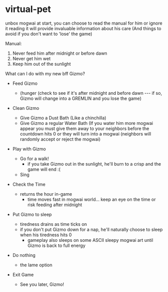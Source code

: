 # virtual-pet

unbox mogwai at start, you can choose to read the manual for him or ignore it
reading it will provide invaluable information about his care (And things to avoid if you don't want to 'lose' the game)

Manual:
1. Never feed him after midnight or before dawn
2. Never get him wet
3. Keep him out of the sunlight


What can I do with my new bff Gizmo?
- Feed Gizmo
    - (hunger (check to see if it's after midnight and before dawn --- if so, Gizmo will change into a GREMLIN and you lose the game)
- Clean Gizmo
    - Give Gizmo a Dust Bath (Like a chinchilla)
    - Give Gizmo a regular Water Bath
      (If you water him more mogwai appear
       you must give them away to your neighbors before the countdown hits 0 or they will turn into a mogwai
       (neighbors will randomly accept or reject the mogwai)

- Play with Gizmo
    - Go for a walk!
      - if you take Gizmo out in the sunlight, he'll burn to a crisp and the game will end :( 
    - Sing
- Check the Time
    - returns the hour in-game
      - time moves fast in mogwai world... keep an eye on the time or risk feeding after midnight
- Put Gizmo to sleep
    - tiredness drains as time ticks on
    - if you don't put Gizmo down for a nap, he'll naturally choose to sleep when his tiredness hits 0
      - gameplay also sleeps on some ASCII sleepy mogwai art until Gizmo is back to full energy
- Do nothing
    - the lame option
- Exit Game
    - See you later, Gizmo!
